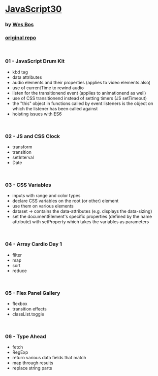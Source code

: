 # [JavaScript30](https://www.youtube.com/watch?v=VuN8qwZoego&list=PLu8EoSxDXHP6CGK4YVJhL_VWetA865GOH)
### by [Wes Bos](https://wesbos.com/)

### [original repo](https://github.com/wesbos/JavaScript30)


&nbsp;
### 01 - JavaScript Drum Kit

* kbd tag
* data attributes
* audio elements and their properties (applies to video elements also)
* use of currentTime to rewind audio
* listen for the transitionend event (applies to animationend as well)
* use of CSS transitionend instead of setting timers (JS setTimeout)
* the "this" object in functions called by event listeners is the object on which the listener has been called against
* hoisting issues with ES6




&nbsp;
### 02 - JS and CSS Clock

* transform
* transition
* setInterval
* Date


&nbsp;
### 03 - CSS Variables

* inputs with range and color types
* declare CSS variables on the root (or other) element
* use them on various elements
* dataset -> contains the data-attributes (e.g. displays the data-sizing)
* set the documentElement's specific properties (defined by the name attribute) with setProperty which takes the variables as parameters   


&nbsp;
### 04 - Array Cardio Day 1

* filter
* map
* sort
* reduce



&nbsp;
### 05 - Flex Panel Gallery

* flexbox
* transition effects
* classList.toggle



&nbsp;
### 06 - Type Ahead

* fetch
* RegExp
* return various data fields that match
* map through results
* replace string parts